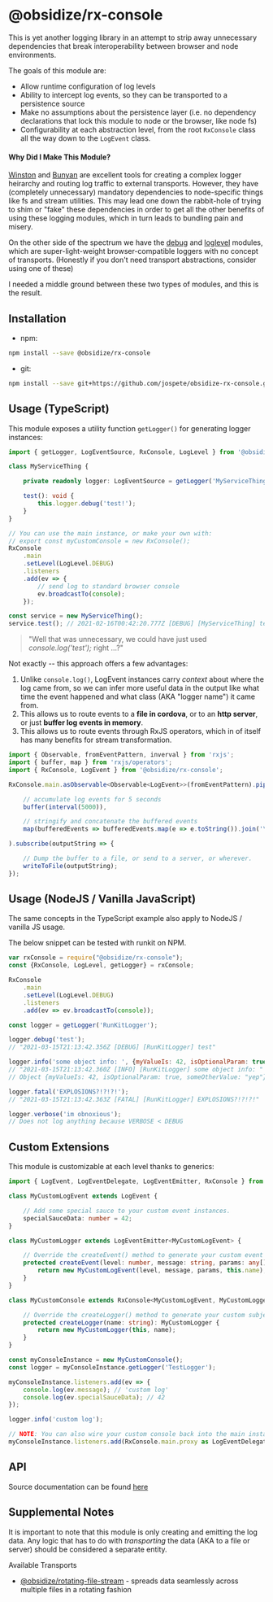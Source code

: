 # @obsidize/rx-console

This is yet another logging library in an attempt to strip away unnecessary dependencies that break
interoperability between browser and node environments.

The goals of this module are:

- Allow runtime configuration of log levels
- Ability to intercept log events, so they can be transported to a persistence source
- Make no assumptions about the persistence layer (i.e. no dependency declarations that lock this module to node or the browser, like node fs)
- Configurability at each abstraction level, from the root ```RxConsole``` class all the way down to the ```LogEvent``` class.

#### Why Did I Make This Module?

[Winston](https://www.npmjs.com/package/winston) 
and [Bunyan](https://www.npmjs.com/package/bunyan)
are excellent tools for creating a complex logger heirarchy and routing log traffic to external transports.
However, they have (completely unnecessary) mandatory dependencies to node-specific things like fs and stream utilities. 
This may lead one down the rabbit-hole of trying to shim or "fake" these dependencies in order to get all the other 
benefits of using these logging modules, which in turn leads to bundling pain and misery.

On the other side of the spectrum we have the
[debug](https://www.npmjs.com/package/debug) 
and [loglevel](https://www.npmjs.com/package/loglevel) modules, which are super-light-weight browser-compatible loggers with no concept of transports.
(Honestly if you don't need transport abstractions, consider using one of these)

I needed a middle ground between these two types of modules, and this is the result.

## Installation

- npm:

```bash
npm install --save @obsidize/rx-console
```

- git:

```bash
npm install --save git+https://github.com/jospete/obsidize-rx-console.git
```

## Usage (TypeScript)

This module exposes a utility function ```getLogger()``` for generating logger instances:

```typescript
import { getLogger, LogEventSource, RxConsole, LogLevel } from '@obsidize/rx-console';

class MyServiceThing {

	private readonly logger: LogEventSource = getLogger('MyServiceThing');

	test(): void {
		this.logger.debug('test!');
	}
}

// You can use the main instance, or make your own with:
// export const myCustomConsole = new RxConsole();
RxConsole
	.main
	.setLevel(LogLevel.DEBUG)
	.listeners
	.add(ev => {
		// send log to standard browser console
		ev.broadcastTo(console);
	});

const service = new MyServiceThing();
service.test(); // 2021-02-16T00:42:20.777Z [DEBUG] [MyServiceThing] test!
```

> "Well that was unnecessary, we could have just used _console.log('test');_ right ...?"

Not exactly -- this approach offers a few advantages:

1. Unlike ```console.log()```, LogEvent instances carry _context_ about where the log came from, so 
we can infer more useful data in the output like what time the event happened and what class (AKA "logger name") it came from.
2. This allows us to route events to a **file in cordova**, or to an **http server**, or just **buffer log events in memory**.
3. This allows us to route events through RxJS operators, which in of itself has many benefits for stream transformation.

```typescript
import { Observable, fromEventPattern, inverval } from 'rxjs';
import { buffer, map } from 'rxjs/operators';
import { RxConsole, LogEvent } from '@obsidize/rx-console';

RxConsole.main.asObservable<Observable<LogEvent>>(fromEventPattern).pipe(

	// accumulate log events for 5 seconds
	buffer(interval(5000)),

	// stringify and concatenate the buffered events
	map(bufferedEvents => bufferedEvents.map(e => e.toString()).join('\n'))

).subscribe(outputString => {

	// Dump the buffer to a file, or send to a server, or wherever.
	writeToFile(outputString);
});
```

## Usage (NodeJS / Vanilla JavaScript)

The same concepts in the TypeScript example also apply to NodeJS / vanilla JS usage.

The below snippet can be tested with runkit on NPM.

```javascript
var rxConsole = require("@obsidize/rx-console");
const {RxConsole, LogLevel, getLogger} = rxConsole;

RxConsole
	.main
	.setLevel(LogLevel.DEBUG)
	.listeners
	.add(ev => ev.broadcastTo(console));

const logger = getLogger('RunKitLogger');

logger.debug('test');
// "2021-03-15T21:13:42.356Z [DEBUG] [RunKitLogger] test"

logger.info('some object info: ', {myValueIs: 42, isOptionalParam: true, someOtherValue: 'yep'});
// "2021-03-15T21:13:42.360Z [INFO] [RunKitLogger] some object info: "
// Object {myValueIs: 42, isOptionalParam: true, someOtherValue: "yep"}

logger.fatal('EXPLOSIONS?!?!?!');
// "2021-03-15T21:13:42.363Z [FATAL] [RunKitLogger] EXPLOSIONS?!?!?!"

logger.verbose('im obnoxious');
// Does not log anything because VERBOSE < DEBUG
```

## Custom Extensions

This module is customizable at each level thanks to generics:

```typescript
import { LogEvent, LogEventDelegate, LogEventEmitter, RxConsole } from '@obsidize/rx-console';

class MyCustomLogEvent extends LogEvent {

	// Add some special sauce to your custom event instances.
	specialSauceData: number = 42;
}

class MyCustomLogger extends LogEventEmitter<MyCustomLogEvent> {

	// Override the createEvent() method to generate your custom event type.
	protected createEvent(level: number, message: string, params: any[]): MyCustomLogEvent {
		return new MyCustomLogEvent(level, message, params, this.name);
	}
}

class MyCustomConsole extends RxConsole<MyCustomLogEvent, MyCustomLogger> {

	// Override the createLogger() method to generate your custom subject type.
	protected createLogger(name: string): MyCustomLogger {
		return new MyCustomLogger(this, name);
	}
}

const myConsoleInstance = new MyCustomConsole();
const logger = myConsoleInstance.getLogger('TestLogger');

myConsoleInstance.listeners.add(ev => {
	console.log(ev.message); // 'custom log'
	console.log(ev.specialSauceData); // 42
});

logger.info('custom log');

// NOTE: You can also wire your custom console back into the main instance
myConsoleInstance.listeners.add(RxConsole.main.proxy as LogEventDelegate);
```

## API

Source documentation can be found [here](https://jospete.github.io/obsidize-rx-console/)

## Supplemental Notes

It is important to note that this module is only creating and emitting the log data.
Any logic that has to do with _transporting_ the data (AKA to a file or server) should be considered a separate entity.

Available Transports
- [@obsidize/rotating-file-stream](https://github.com/jospete/obsidize-rotating-file-stream) - spreads data seamlessly across multiple files in a rotating fashion
